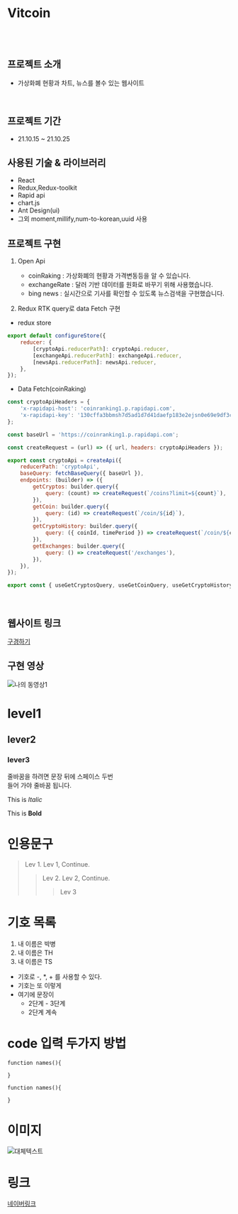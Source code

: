# Vitcoin
 
<br><br>

## 프로젝트 소개

-   가상화폐 현황과 차트, 뉴스를 볼수 있는 웹사이트

<br>

## 프로젝트 기간

-   21.10.15 ~ 21.10.25
    <br>

## 사용된 기술 & 라이브러리

-   React
-   Redux,Redux-toolkit
-   Rapid api
-   chart.js
-   Ant Design(ui)
-   그외 moment,millify,num-to-korean,uuid 사용
    <br>

## 프로젝트 구현

1. Open Api

    - coinRaking : 가상화폐의 현황과 가격변동등을 알 수 있습니다.
    - exchangeRate : 달러 기반 데이터를 원화로 바꾸기 위해 사용했습니다.
    - bing news : 실시간으로 기사를 확인할 수 있도록 뉴스검색을 구현했습니다.

2. Redux RTK query로 data Fetch 구현

-   redux store

```javascript
export default configureStore({
    reducer: {
        [cryptoApi.reducerPath]: cryptoApi.reducer,
        [exchangeApi.reducerPath]: exchangeApi.reducer,
        [newsApi.reducerPath]: newsApi.reducer,
    },
});
```

-   Data Fetch(coinRaking)

```javascript
const cryptoApiHeaders = {
    'x-rapidapi-host': 'coinranking1.p.rapidapi.com',
    'x-rapidapi-key': '130cffa3bbmsh7d5ad1d7d41daefp183e2ejsn0e69e9df3cef',
};

const baseUrl = 'https://coinranking1.p.rapidapi.com';

const createRequest = (url) => ({ url, headers: cryptoApiHeaders });

export const cryptoApi = createApi({
    reducerPath: 'cryptoApi',
    baseQuery: fetchBaseQuery({ baseUrl }),
    endpoints: (builder) => ({
        getCryptos: builder.query({
            query: (count) => createRequest(`/coins?limit=${count}`),
        }),
        getCoin: builder.query({
            query: (id) => createRequest(`/coin/${id}`),
        }),
        getCryptoHistory: builder.query({
            query: ({ coinId, timePeriod }) => createRequest(`/coin/${coinId}/history/${timePeriod}`),
        }),
        getExchanges: builder.query({
            query: () => createRequest('/exchanges'),
        }),
    }),
});

export const { useGetCryptosQuery, useGetCoinQuery, useGetCryptoHistoryQuery, useGetExchangesQuery } = cryptoApi;
```

<br>

## 웹사이트 링크

[구경하기](https://vitcoin.netlify.app/)

## 구현 영상

![나의 동영상1](https://user-images.githubusercontent.com/70016523/138905268-7906a1f4-cdd6-4188-86c1-7c728d0e07f7.gif)

# level1

## lever2

### lever3

줄바꿈을 하려면 문장 뒤에 스페이스 두번  
들어 가야 줄바꿈 됩니다.

This is _Italic_

This is **Bold**

# 인용문구

> Lev 1.
> Lev 1, Continue.
>
> > Lev 2.
> > Lev 2, Continue.
> >
> > > Lev 3

# 기호 목록

1. 내 이름은 박병
2. 내 이름은 TH
3. 내 이름은 TS

-   기호로 -, \*, + 를 사용할 수 있다.
-   기호는 또 이렇게
-   여기에 문장이
    -   2단계 - 3단계
    -   2단계 계속

# code 입력 두가지 방법

```
function names(){

}
```

    function names(){

    }

# 이미지

![대체텍스트](https://cdn.pixabay.com/photo/2024/08/04/09/02/cat-8943928_960_720.png)

# 링크

[네이버링크](https://www.naver.com)
